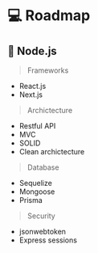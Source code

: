 # 💻 Roadmap
## 🌟 Node.js
> Frameworks
- React.js
- Next.js

> Archictecture
- Restful API
- MVC
- SOLID
- Clean archictecture

> Database
- Sequelize
- Mongoose
- Prisma

> Security
- jsonwebtoken
- Express sessions
